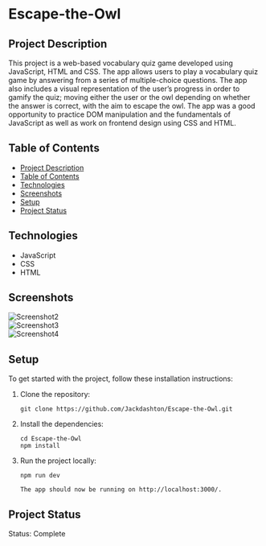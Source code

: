 # Escape-the-Owl

## Project Description
This project is a web-based vocabulary quiz game developed using JavaScript, HTML and CSS. The app allows users to play a vocabulary quiz game by answering from a series of multiple-choice questions. The app also includes a visual representation of the user’s progress in order to gamify the quiz; moving either the user or the owl depending on whether the answer is correct, with the aim to escape the owl. The app was a good opportunity to practice DOM manipulation and the fundamentals of JavaScript as well as work on frontend design using CSS and HTML.

## Table of Contents
* [Project Description](#project-description)
* [Table of Contents](#table-of-contents)
* [Technologies](#technologies)
* [Screenshots](#screenshots)
* [Setup](#setup)
* [Project Status](#project-status)

## Technologies
* JavaScript
* CSS
* HTML

## Screenshots

![Screenshot2](https://github.com/Jackdashton/Escape-the-Owl/assets/122602433/9da6f4b8-f1e7-45da-a220-de7b4c0d8284)
<br />
![Screenshot3](https://github.com/Jackdashton/Escape-the-Owl/assets/122602433/64e92332-15ca-4334-be57-addfd81958ae)
<br />
![Screenshot4](https://github.com/Jackdashton/Escape-the-Owl/assets/122602433/bbe017f2-444d-4e5b-8d3e-96111bd465fc)

## Setup
To get started with the project, follow these installation instructions:

1. Clone the repository:

   ```
   git clone https://github.com/Jackdashton/Escape-the-Owl.git
   ```

2. Install the dependencies:

   ```
   cd Escape-the-Owl
   npm install
   ```

3. Run the project locally:

   ```
   npm run dev

   The app should now be running on http://localhost:3000/.
   ```


## Project Status
Status: Complete

